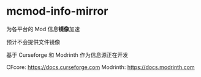 # mcmod-info-mirror
为各平台的 Mod 信息**镜像**加速

预计不会提供文件镜像

基于 Curseforge 和 Modrinth 作为信息源正在开发

CFcore: https://docs.curseforge.com
Modrinth: https://docs.modrinth.com